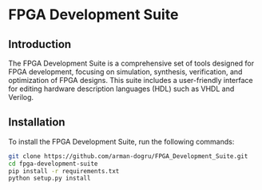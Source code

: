 # FPGA Development Suite

## Introduction
The FPGA Development Suite is a comprehensive set of tools designed for FPGA development, focusing on simulation, synthesis, verification, and optimization of FPGA designs. This suite includes a user-friendly interface for editing hardware description languages (HDL) such as VHDL and Verilog.

## Installation
To install the FPGA Development Suite, run the following commands:

```bash
git clone https://github.com/arman-dogru/FPGA_Development_Suite.git
cd fpga-development-suite
pip install -r requirements.txt
python setup.py install
